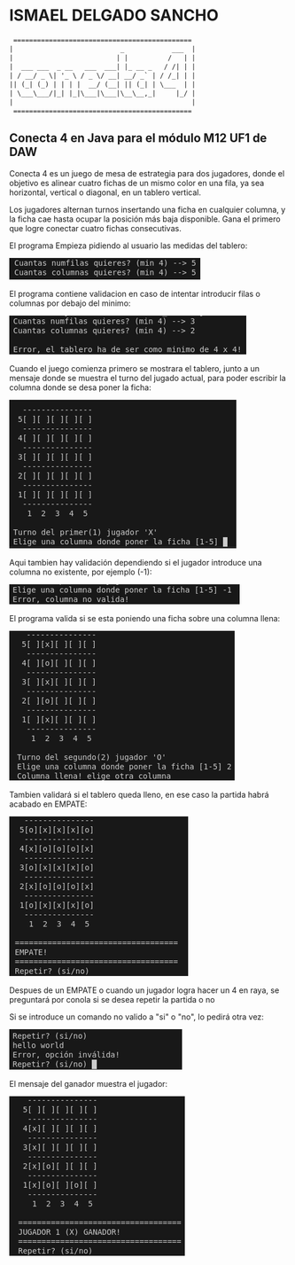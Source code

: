 # ISMAEL DELGADO SANCHO
~~~
 =============================================
|                           _            ___  |
|                          | |          /   | |
|  ___ ___  _ __   ___  ___| |_ __ _   / /| | |
| / __/ _ \| '_ \ / _ \/ __| __/ _` | / /_| | |
|| (_| (_) | | | |  __/ (__| || (_| | \___  | |
| \___\___/|_| |_|\___|\___|\__\__,_|     |_/ |
|                                             |
 =============================================
~~~
## Conecta 4 en Java para el módulo M12 UF1 de DAW

 Conecta 4 es un juego de mesa de estrategia para dos jugadores, donde el objetivo es alinear cuatro fichas de un mismo color en una fila, ya sea horizontal, vertical o diagonal, en un tablero vertical.

 Los jugadores alternan turnos insertando una ficha en cualquier columna, y la ficha cae hasta ocupar la posición más baja disponible. Gana el primero que logre conectar cuatro fichas consecutivas.

El programa Empieza pidiendo al usuario las medidas del tablero:

![alt text](img/image.png)

El programa contiene validacion en caso de intentar introducir filas o columnas por debajo del minimo:

![alt text](img/image2.png)

Cuando el juego comienza primero se mostrara el tablero, junto a un mensaje donde se muestra el turno del jugado actual, para poder escribir la columna donde se desa poner la ficha:

![alt text](img/image3.png)

Aqui tambien hay validación dependiendo si el jugador introduce una columna no existente, por ejemplo (-1):

![alt text](img/image4.png)

El programa valida si se esta poniendo una ficha sobre una columna llena:

![alt text](img/image5.png)

Tambien validará si el tablero queda lleno, en ese caso la partida habrá acabado en EMPATE:

![alt text](img/image6.png)

Despues de un EMPATE o cuando un jugador logra hacer un 4 en raya, se preguntará por conola si se desea repetir la partida o no

Si se introduce un comando no valido a "si" o "no", lo pedirá otra vez:

![alt text](img/image7.png)

El mensaje del ganador muestra el jugador:

![alt text](img/image8.png)